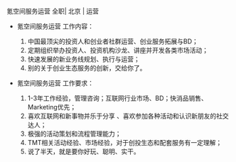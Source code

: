 氪空间服务运营 全职| 北京 | 运营

* 氪空间服务运营 工作内容：

  1. 中国最顶尖的投资人和创业者社群运营、创业服务拓展与BD；
  1. 定期组织举办投资人、投资机构沙龙、讲座并开发各类市场活动；  1. 快速发展的新业务线规划、执行与运营；  1. 别的关于创业生态服务的创新，交给你了。
  

* 氪空间服务运营 工作要求：

  1. 1-3年工作经验，管理咨询；互联网行业市场、BD；快消品销售、Marketing优先；  1. 喜欢互联网和新事物并乐于分享 、喜欢参加各种活动和认识新朋友的社交达人；
  1. 极强的活动策划和流程管理能力；  1. TMT相关活动经验、市场经验，对于创投生态和配套服务有一定理解；
  1. 说了半天，就是要你好玩、聪明、实干。

